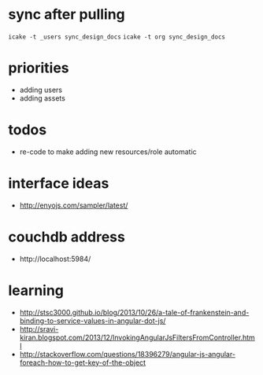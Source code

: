 
# sync after pulling

`icake -t _users sync_design_docs`
`icake -t org sync_design_docs`

# priorities

- adding users
- adding assets

# todos

- re-code to make adding new resources/role automatic

# interface ideas

- <http://enyojs.com/sampler/latest/>

# couchdb address

- http://localhost:5984/

# learning

- <http://stsc3000.github.io/blog/2013/10/26/a-tale-of-frankenstein-and-binding-to-service-values-in-angular-dot-js/>
- <http://sravi-kiran.blogspot.com/2013/12/InvokingAngularJsFiltersFromController.html>
- <http://stackoverflow.com/questions/18396279/angular-js-angular-foreach-how-to-get-key-of-the-object>
